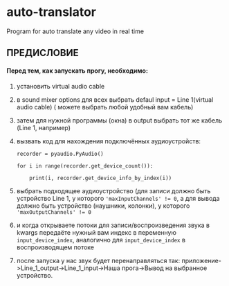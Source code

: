 # auto-translator
Program for auto translate any video in real time

## ПРЕДИСЛОВИЕ

#### Перед тем, как запускать прогу, необходимо:

1) установить virtual audio cable

2) в sound mixer options для всех выбрать defaul input = Line 1(virtual audio cable) ( можете выбрать любой удобный вам кабель)

3) затем для нужной программы (окна) в output выбрать тот же кабель (Line 1, например) 

4) вызвать код для нахождения подключённых аудиоустройств:

   ```recorder = pyaudio.PyAudio()```

   ```for i in range(recorder.get_device_count()):```
   
   ```    print(i, recorder.get_device_info_by_index(i))```

5) выбрать подходящее аудиоустройство (для записи должно быть устройство Line 1, у которого ```'maxInputChannels' != 0```,
  а для вывода должно быть устройство (наушники, колонки), у которого ```'maxOutputChannels' != 0```

6) и когда открываете потоки для записи/воспроизведения звука в kwargs передаёте нужный вам индекс в переменную ```input_device_index```, аналогично для ```input_device_index``` в воспроизводящем потоке

7) после запуска у нас звук будет перенаправляться так: приложение->Line_1_output->Line_1_input->Наша прога->Вывод на выбранное устройство.
